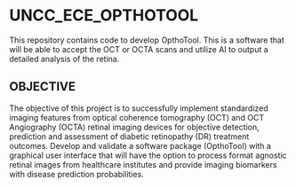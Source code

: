 # UNCC_ECE_OPTHOTOOL
This repository contains code to develop OpthoTool. This is a software that will be able to accept the OCT or OCTA scans and utilize AI to output a detailed analysis of the retina.

## OBJECTIVE
The objective of this project is to successfully implement standardized imaging features from optical coherence tomography (OCT) and OCT Angiography (OCTA) retinal imaging devices for objective detection, prediction and assessment of diabetic retinopathy (DR) treatment outcomes. Develop and validate a software package (OpthoTool) with a graphical user interface that will have the option to process format agnostic retinal images from healthcare institutes and provide imaging biomarkers with disease prediction probabilities. 




